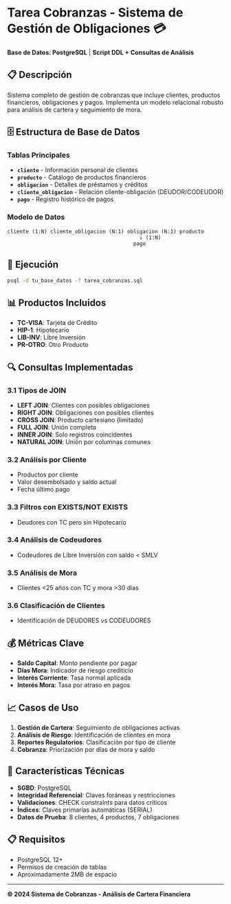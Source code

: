 # Tarea Cobranzas - Sistema de Gestión de Obligaciones 💳

**Base de Datos: PostgreSQL** | **Script DDL + Consultas de Análisis**

## 📋 Descripción

Sistema completo de gestión de cobranzas que incluye clientes, productos financieros, obligaciones y pagos. Implementa un modelo relacional robusto para análisis de cartera y seguimiento de mora.

## 🗄️ Estructura de Base de Datos

### Tablas Principales

- **`cliente`** - Información personal de clientes
- **`producto`** - Catálogo de productos financieros  
- **`obligacion`** - Detalles de préstamos y créditos
- **`cliente_obligacion`** - Relación cliente-obligación (DEUDOR/CODEUDOR)
- **`pago`** - Registro histórico de pagos

### Modelo de Datos
```
cliente (1:N) cliente_obligacion (N:1) obligacion (N:1) producto
                                           ↓ (1:N)
                                         pago
```

## 🚀 Ejecución

```bash
psql -d tu_base_datos -f tarea_cobranzas.sql
```

## 📊 Productos Incluidos

- **TC-VISA**: Tarjeta de Crédito
- **HIP-1**: Hipotecario  
- **LIB-INV**: Libre Inversión
- **PR-OTRO**: Otro Producto

## 🔍 Consultas Implementadas

### 3.1 Tipos de JOIN
- **LEFT JOIN**: Clientes con posibles obligaciones
- **RIGHT JOIN**: Obligaciones con posibles clientes
- **CROSS JOIN**: Producto cartesiano (limitado)
- **FULL JOIN**: Unión completa
- **INNER JOIN**: Solo registros coincidentes
- **NATURAL JOIN**: Unión por columnas comunes

### 3.2 Análisis por Cliente
- Productos por cliente
- Valor desembolsado y saldo actual
- Fecha último pago

### 3.3 Filtros con EXISTS/NOT EXISTS
- Deudores con TC pero sin Hipotecario

### 3.4 Análisis de Codeudores
- Codeudores de Libre Inversión con saldo < SMLV

### 3.5 Análisis de Mora
- Clientes <25 años con TC y mora >30 días

### 3.6 Clasificación de Clientes
- Identificación de DEUDORES vs CODEUDORES

## 💰 Métricas Clave

- **Saldo Capital**: Monto pendiente por pagar
- **Días Mora**: Indicador de riesgo crediticio
- **Interés Corriente**: Tasa normal aplicada
- **Interés Mora**: Tasa por atraso en pagos

## 📈 Casos de Uso

1. **Gestión de Cartera**: Seguimiento de obligaciones activas
2. **Análisis de Riesgo**: Identificación de clientes en mora
3. **Reportes Regulatorios**: Clasificación por tipo de cliente
4. **Cobranza**: Priorización por días de mora y saldo

## 🔧 Características Técnicas

- **SGBD**: PostgreSQL
- **Integridad Referencial**: Claves foráneas y restricciones
- **Validaciones**: CHECK constraints para datos críticos
- **Índices**: Claves primarias automáticas (SERIAL)
- **Datos de Prueba**: 8 clientes, 4 productos, 7 obligaciones

## 📋 Requisitos

- PostgreSQL 12+
- Permisos de creación de tablas
- Aproximadamente 2MB de espacio

---

**© 2024 Sistema de Cobranzas - Análisis de Cartera Financiera**